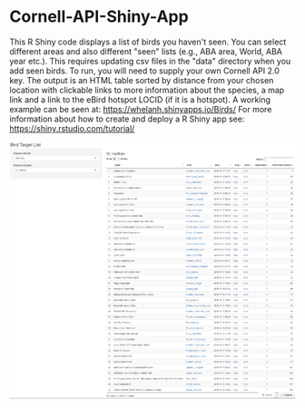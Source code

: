 # Cornell-API-Shiny-App
This R Shiny code displays a list of birds you haven't seen.  You can select different areas and also different "seen" lists (e.g., ABA area, World, ABA year etc.).  This requires updating csv files in the "data" directory when you add seen birds.  To run, you will need to supply your own Cornell API 2.0 key. The output is an HTML table sorted by distance from your chosen location with clickable links to more information about the species, a map link and a link to the eBird hotspot LOCID (if it is a hotspot).
A working example can be seen at: https://whelanh.shinyapps.io/Birds/   For more information about how to create and deploy a R Shiny app see: https://shiny.rstudio.com/tutorial/ 

![Screenshot](BirdTargetList.png)

